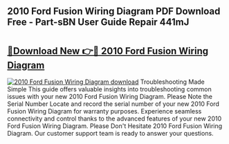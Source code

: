 ## 2010 Ford Fusion Wiring Diagram PDF Download Free - Part-sBN User Guide Repair 441mJ

# <h2><a href="http://dfn4g2.blite.top/?on=2010+Ford+Fusion+Wiring+Diagram">🔗Download New 👉🔴 2010 Ford Fusion Wiring Diagram</a></h2>

[![2010 Ford Fusion Wiring Diagram download](https://i.imgur.com/lujVjoI.png)](http://dfn4g2.blite.top/?on=2010+Ford+Fusion+Wiring+Diagram)
Troubleshooting Made Simple This guide offers valuable insights into troubleshooting common issues with your new 2010 Ford Fusion Wiring Diagram. Please Note the Serial Number Locate and record the serial number of your new 2010 Ford Fusion Wiring Diagram for warranty purposes. Experience seamless connectivity and control thanks to the advanced features of your new 2010 Ford Fusion Wiring Diagram. Please Don't Hesitate 2010 Ford Fusion Wiring Diagram. Our customer support team is ready to answer your questions.
